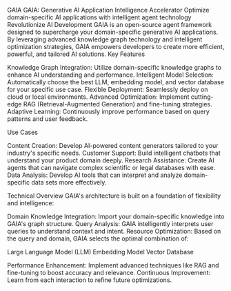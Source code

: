 GAIA
GAIA: Generative AI Application Intelligence Accelerator
Optimize domain-specific AI applications with intelligent agent technology
Revolutionize AI Development
GAIA is an open-source agent framework designed to supercharge your domain-specific generative AI applications. By leveraging advanced knowledge graph technology and intelligent optimization strategies, GAIA empowers developers to create more efficient, powerful, and tailored AI solutions.
Key Features

Knowledge Graph Integration: Utilize domain-specific knowledge graphs to enhance AI understanding and performance.
Intelligent Model Selection: Automatically choose the best LLM, embedding model, and vector database for your specific use case.
Flexible Deployment: Seamlessly deploy on cloud or local environments.
Advanced Optimization: Implement cutting-edge RAG (Retrieval-Augmented Generation) and fine-tuning strategies.
Adaptive Learning: Continuously improve performance based on query patterns and user feedback.

Use Cases

Content Creation: Develop AI-powered content generators tailored to your industry's specific needs.
Customer Support: Build intelligent chatbots that understand your product domain deeply.
Research Assistance: Create AI agents that can navigate complex scientific or legal databases with ease.
Data Analysis: Develop AI tools that can interpret and analyze domain-specific data sets more effectively.

Technical Overview
GAIA's architecture is built on a foundation of flexibility and intelligence:

Domain Knowledge Integration: Import your domain-specific knowledge into GAIA's graph structure.
Query Analysis: GAIA intelligently interprets user queries to understand context and intent.
Resource Optimization: Based on the query and domain, GAIA selects the optimal combination of:

Large Language Model (LLM)
Embedding Model
Vector Database


Performance Enhancement: Implement advanced techniques like RAG and fine-tuning to boost accuracy and relevance.
Continuous Improvement: Learn from each interaction to refine future optimizations.